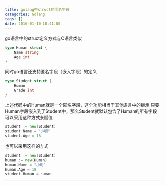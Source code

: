 ```yaml
---
title: golang中struct的匿名字段
categories: Golang
tags: []
date: 2016-01-10 18:41:00
---
```


go语言中的struct定义方式与C语言类似
```go
type Human struct {
    Name string
    Age int
}
```
同时go语言还支持匿名字段（嵌入字段）的定义
```go
type Student struct {
    Human
    Grade int
}
```
上述代码中的Human就是一个匿名字段，这个功能相当于其他语言中的继承
只要Human字段嵌入到了Student中，那么Student就默认包含了Human的所有字段
可以采用这种方式来赋值
```go
student := new(Student)
student.Name = "小明"
student.Age = 18
```
也可以采用这样的方式
```go
student := new(Student)
human := new(Human)
human.Name = "小明"
human.Age = 18
student.Human = human
```
------
